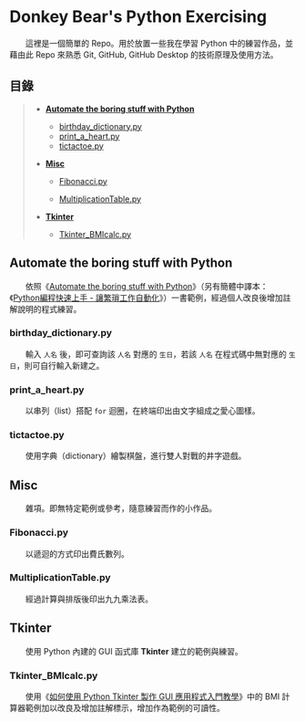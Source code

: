 # Donkey Bear's Python Exercising

　　這裡是一個簡單的 Repo。用於放置一些我在學習 Python 中的練習作品，並藉由此 Repo 來熟悉 Git, GitHub, GitHub Desktop 的技術原理及使用方法。



## 目錄

> * **[Automate the boring stuff with Python](#Automate-the-boring-stuff-with-Python)**
>   * [birthday_dictionary.py](#birthday_dictionarypy)
>   * [print_a_heart.py](#print_a_heartpy)
>   * [tictactoe.py](#tictactoepy)
>   
> * **[Misc](#Misc)**
>
>   * [Fibonacci.py](#fibonaccipy)
>
>   * [MultiplicationTable.py](#multiplicationtablepy)
>
> * **[Tkinter](#Tkinter)**
>   
>   * [Tkinter_BMIcalc.py](#Tkinter_BMIcalcpy)

## Automate the boring stuff with Python

　　依照《[Automate the boring stuff with Python](https://automatetheboringstuff.com/)》（另有簡體中譯本：《[Python編程快速上手 - 讓繁瑣工作自動化](https://www.books.com.tw/products/CN11361197)》）一書範例，經過個人改良後增加註解說明的程式練習。

### birthday_dictionary.py

　　輸入 `人名` 後，即可查詢該 `人名` 對應的 `生日`，若該 `人名` 在程式碼中無對應的 `生日`，則可自行輸入新建之。

### print_a_heart.py

　　以串列（list）搭配 `for` 迴圈，在終端印出由文字組成之愛心圖樣。

### tictactoe.py

　　使用字典（dictionary）繪製棋盤，進行雙人對戰的井字遊戲。

## Misc

　　雜項。即無特定範例或參考，隨意練習而作的小作品。

### Fibonacci.py

　　以遞迴的方式印出費氏數列。

### MultiplicationTable.py

　　經過計算與排版後印出九九乘法表。

## Tkinter

　　使用 Python 內建的 GUI 函式庫 **Tkinter** 建立的範例與練習。

### Tkinter_BMIcalc.py

　　使用《[如何使用 Python Tkinter 製作 GUI 應用程式入門教學](https://blog.techbridge.cc/2019/09/21/how-to-use-python-tkinter-to-make-gui-app-tutorial/)》中的 BMI 計算器範例加以改良及增加註解標示，增加作為範例的可讀性。
